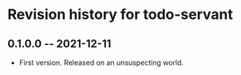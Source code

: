 # Revision history for todo-servant

## 0.1.0.0 -- 2021-12-11

* First version. Released on an unsuspecting world.
